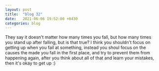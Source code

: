 ```yaml
---
layout: post
title:  "blog 32"
date:   2021-06-06 19:52:00 +0430
categories: blog
---
```


They say it doesn't matter how many times you fall, but how many times you stand up after falling, but is that true? I think you shouldn't focus on getting up when you fail at something, instead you shoul focus on the causes the made you fall in the first place, and try to prevent them from happening again, after you think about all of that and learn your mistakes, then it's okay to get up :)
